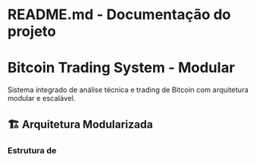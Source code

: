 # README.md - Documentação do projeto
# Bitcoin Trading System - Modular

Sistema integrado de análise técnica e trading de Bitcoin com arquitetura modular e escalável.

## 🏗️ Arquitetura Modularizada

### Estrutura de